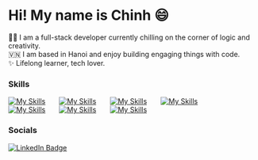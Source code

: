 Hi! My name is Chinh 😄
========================================================================================================================================

🧑‍💻 I am a full-stack developer currently chilling on the corner of logic and creativity. 
<br/>
🇻🇳 I am based in Hanoi and enjoy building engaging things with code.
<br/>
✨ Lifelong learner, tech lover.
<br/>

### Skills

[![My Skills](https://skillicons.dev/icons?i=html,css)](https://skillicons.dev) &nbsp;&nbsp;&nbsp;&nbsp;&nbsp; [![My Skills](https://skillicons.dev/icons?i=js,ts)](https://skillicons.dev) &nbsp;&nbsp;&nbsp;&nbsp;&nbsp; [![My Skills](https://skillicons.dev/icons?i=react,redux,next,vue)](https://skillicons.dev) &nbsp;&nbsp;&nbsp;&nbsp;&nbsp; [![My Skills](https://skillicons.dev/icons?i=tailwind,materialui)](https://skillicons.dev) &nbsp;&nbsp;&nbsp;&nbsp;&nbsp; &nbsp;&nbsp;&nbsp;&nbsp;&nbsp; [![My Skills](https://skillicons.dev/icons?i=mongodb,mysql,firebase)](https://skillicons.dev) &nbsp;&nbsp;&nbsp;&nbsp;&nbsp; [![My Skills](https://skillicons.dev/icons?i=nodejs,express)](https://skillicons.dev) &nbsp;&nbsp;&nbsp;&nbsp;&nbsp; [![My Skills](https://skillicons.dev/icons?i=git,jest)](https://skillicons.dev)
<br/>

### Socials

<div id="badges">
  <a href="https://www.linkedin.com/in/chinhcp/">
    <img src="https://img.shields.io/badge/LinkedIn-blue?style=for-the-badge&logo=linkedin&logoColor=white" alt="LinkedIn Badge"/>
  </a>
</div>
